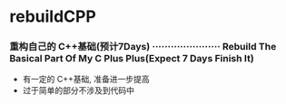 # rebuildCPP
### 重构自己的 C++基础(预计7Days) ······················ Rebuild The Basical Part Of My C Plus Plus(Expect 7 Days Finish It)
- 有一定的 C++基础, 准备进一步提高
- 过于简单的部分不涉及到代码中



